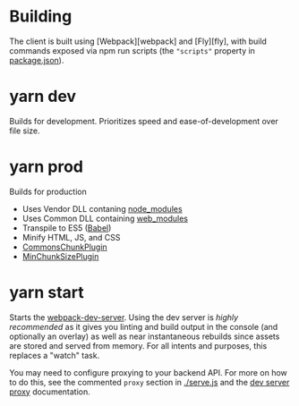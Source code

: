 # Building

The client is built using [Webpack][webpack] and [Fly][fly], with build commands
exposed via npm run scripts (the `"scripts"` property in [package.json](../package.json)).

# yarn dev

Builds for development. Prioritizes speed and ease-of-development over file size.

# yarn prod

Builds for production

  - Uses Vendor DLL contaning [node_modules](../node_modules)
  - Uses Common DLL containing [web_modules](../src/web_modules)
  - Transpile to ES5 ([Babel](https://babeljs.io/))
  - Minify HTML, JS, and CSS
  - [CommonsChunkPlugin](https://webpack.js.org/plugins/commons-chunk-plugin/)
  - [MinChunkSizePlugin](https://webpack.js.org/plugins/min-chunk-size-plugin/)

# yarn start

Starts the [webpack-dev-server](https://webpack.js.org/configuration/dev-server/#components/sidebar/sidebar.jsx).
Using the dev server is *highly recommended* as it gives you linting and build
output in the console (and optionally an overlay) as well as near instantaneous
rebuilds since assets are stored and served from memory. For all intents and purposes,
this replaces a "watch" task.

You may need to configure proxying to your backend API. For more on how to do this,
see the commented `proxy` section in [./serve.js](./serve.js) and the [dev server proxy](https://webpack.js.org/configuration/dev-server/#devserver-proxy)
documentation.
